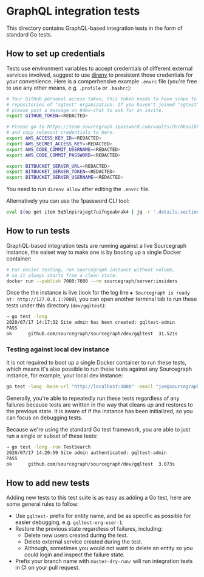 # GraphQL integration tests

This directory contains GraphQL-based integration tests in the form of standard Go tests.

## How to set up credentials

Tests use environment variables to accept credentials of different external services involved, suggest to use [direnv](https://direnv.net/) to presistent those credentials for your convenience. Here is a comperhensive example `.envrc` file (you're free to use any other means, e.g. `.profile` or `.bashrc`):

```sh
# Your GitHub personal access token, this token needs to have scope to access private
# repositories of "sgtest" organization. If you haven't joined "sgtest" organization,
# please post a message on #dev-chat to ask for an invite.
export GITHUB_TOKEN=<REDACTED>

# Please go to https://team-sourcegraph.1password.com/vaults/dnrhbauihkhjs5ag6vszsme45a/allitems/5q5lnpirajegt7uifngeabrak4
# and copy relevant credentials to here.
export AWS_ACCESS_KEY_ID=<REDACTED>
export AWS_SECRET_ACCESS_KEY=<REDACTED>
export AWS_CODE_COMMIT_USERNAME=<REDACTED>
export AWS_CODE_COMMIT_PASSWORD=<REDACTED>

export BITBUCKET_SERVER_URL=<REDACTED>
export BITBUCKET_SERVER_TOKEN=<REDACTED>
export BITBUCKET_SERVER_USERNAME=<REDACTED>
```

You need to run `direnv allow` after editing the `.envrc` file.

Alternatively you can use the 1password CLI tool:

``` sh
eval $(op get item 5q5lnpirajegt7uifngeabrak4 | jq -r '.details.sections[] | .fields[] | @sh "export \(.t)=\(.v)")
```

## How to run tests

GraphQL-based integration tests are running against a live Sourcegraph instance, the eaiset way to make one is by booting up a single Docker container:

```sh
# For easier testing, run Sourcegraph instance without volume,
# so it always starts from a clean state.
docker run --publish 7080:7080 --rm sourcegraph/server:insiders
```

Once the the instance is live (look for the log line `✱ Sourcegraph is ready at: http://127.0.0.1:7080`), you can open another terminal tab to run these tests under this directory (`dev/gqltest`):

```sh
→ go test -long
2020/07/17 14:17:32 Site admin has been created: gqltest-admin
PASS
ok  	github.com/sourcegraph/sourcegraph/dev/gqltest	31.521s
```

### Testing against local dev instance

It is not required to boot up a single Docker container to run these tests, which means it's also possible to run these tests against any Sourcegraph instance, for example, your local dev instance:

```sh
go test -long -base-url "http://localhost:3080" -email "joe@sourcegraph.com" -username "joe" -password "<REDACTED>"
```

Generally, you're able to repeatedly run these tests regardless of any failures because tests are written in the way that cleans up and restores to the previous state. It is aware of if the instance has been initialized, so you can focus on debugging tests.

Because we're using the standard Go test framework, you are able to just run a single or subset of these tests:

```sh
→ go test -long -run TestSearch
2020/07/17 14:20:59 Site admin authenticated: gqltest-admin
PASS
ok  	github.com/sourcegraph/sourcegraph/dev/gqltest	3.073s
```

## How to add new tests

Adding new tests to this test suite is as easy as adding a Go test, here are some general rules to follow:

- Use `gqltest-` prefix for entity name, and be as specific as possible for easier debugging, e.g. `gqltest-org-user-1`.
- Restore the previous state regardless of failures, including:
  - Delete new users created during the test.
  - Delete external service created during the test.
  - Although, sometimes you would not want to delete an entity so you could login and inspect the failure state.
- Prefix your branch name with `master-dry-run/` will run integration tests in CI on your pull request.
